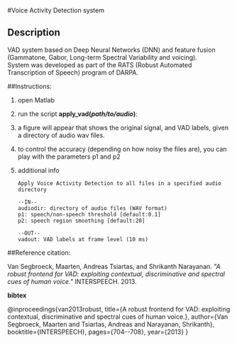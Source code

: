 #Voice Activity Detection system

## Description
VAD system based on Deep Neural Networks (DNN) and feature fusion (Gammatone, Gabor, Long-term Spectral Variability and voicing).  
System was developed as part of the RATS (Robust Automated Transcription of Speech) program of DARPA.

##Instructions:

1. open Matlab
2. run the script **apply_vad(_path/to/audio_)**: 
3. a figure will appear that shows the original signal, and VAD labels, given a directory of audio wav files.
4. to control the accuracy (depending on how noisy the files are), you can play with the parameters p1 and p2  
5. additional info 

       Apply Voice Activity Detection to all files in a specified audio directory

       --IN--  
       audiodir: directory of audio files (WAV format)  
       p1: speech/non-speech threshold [default:0.1]  
       p2: speech region smoothing [default:20]  

       --OUT--  
       vadout: VAD labels at frame level (10 ms)  


##Reference citation:

Van Segbroeck, Maarten, Andreas Tsiartas, and Shrikanth Narayanan. _"A robust frontend for VAD: exploiting contextual, discriminative and spectral cues of human voice."_ INTERSPEECH. 2013.

**bibtex**

@inproceedings{van2013robust,
  title={A robust frontend for VAD: exploiting contextual, discriminative and spectral cues of human voice.},
  author={Van Segbroeck, Maarten and Tsiartas, Andreas and Narayanan, Shrikanth},
  booktitle={INTERSPEECH},
  pages={704--708},
  year={2013}
}
